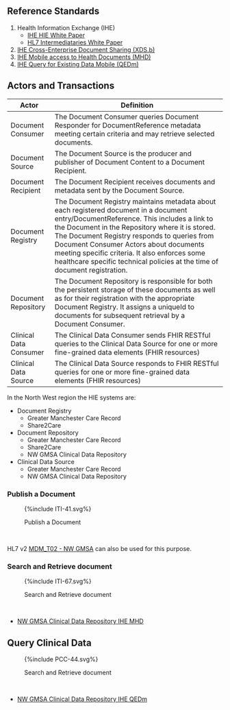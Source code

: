 ## Reference Standards

1. Health Information Exchange (IHE)
   - [IHE HIE White Paper](https://profiles.ihe.net/ITI/HIE-Whitepaper/)
   - [HL7 Intermediataries White Paper](https://confluence.hl7.org/spaces/FHIR/pages/144967060/Intermediaries+White+Paper)
2. [IHE Cross-Enterprise Document Sharing (XDS.b)](https://profiles.ihe.net/ITI/TF/Volume1/ch-10.html) 
3. [IHE Mobile access to Health Documents (MHD)](https://profiles.ihe.net/ITI/MHD/index.html)
4. [IHE Query for Existing Data Mobile (QEDm)](https://profiles.ihe.net/PCC/QEDm/index.html)

## Actors and Transactions

| Actor                  | Definition                                                                                                                                                                                                                                                                                                                                                                                                      |
|------------------------|-----------------------------------------------------------------------------------------------------------------------------------------------------------------------------------------------------------------------------------------------------------------------------------------------------------------------------------------------------------------------------------------------------------------|
| Document Consumer      | The Document Consumer queries Document Responder for DocumentReference metadata meeting certain criteria and may retrieve selected documents.                                                                                                                                                                                                                                                                   |
| Document Source        | The Document Source is the producer and publisher of Document Content to a Document Recipient.                                                                                                                                                                                                                                                                  |
| Document Recipient     | The Document Recipient receives documents and metadata sent by the Document Source.                                                                                                                                                                                                                                                                                                                             |
| Document Registry      | The Document Registry maintains metadata about each registered document in a document entry/DocumentReference. This includes a link to the Document in the Repository where it is stored. The Document Registry responds to queries from Document Consumer Actors about documents meeting specific criteria. It also enforces some healthcare specific technical policies at the time of document registration. | 
| Document Repository    | The Document Repository is responsible for both the persistent storage of these documents as well as for their registration with the appropriate Document Registry. It assigns a uniqueId to documents for subsequent retrieval by a Document Consumer.                                                                                                                                                                                                                                                                                                                                                                                                                | 
| Clinical Data Consumer | The Clinical Data Consumer sends FHIR RESTful queries to the Clinical Data Source for one or more fine-grained data elements (FHIR resources)                                                                                                                                                                                                                                                                   |
| Clinical Data Source   | The Clinical Data Source responds to FHIR RESTful queries for one or more fine-grained data elements (FHIR resources)                                                                                                                                                                                                                                                                                           |  

In the North West region the HIE systems are:

- Document Registry
    - Greater Manchester Care Record
    - Share2Care
- Document Repository
    - Greater Manchester Care Record
    - Share2Care
    - NW GMSA Clinical Data Repository
- Clinical Data Source
    - Greater Manchester Care Record
    - NW GMSA Clinical Data Repository

### Publish a Document

<figure>
{%include ITI-41.svg%}
<p id="fX.X.X.X-X" class="figureTitle">Publish a Document</p>
</figure>
<br clear="all">

HL7 v2 [MDM_T02 - NW GMSA](mdm_t02-original-document-notification-and-content) can also be used for this purpose. 

### Search and Retrieve document

<figure>
{%include ITI-67.svg%}
<p id="fX.X.X.X-X" class="figureTitle">Search and Retrieve document</p>
</figure>
<br clear="all">

- [NW GMSA Clinical Data Repository IHE MHD](MHD.html)

## Query Clinical Data 

<figure>
{%include PCC-44.svg%}
<p id="fX.X.X.X-X" class="figureTitle">Search and Retrieve document</p>
</figure>
<br clear="all">

- [NW GMSA Clinical Data Repository IHE QEDm](QEDm.html)

